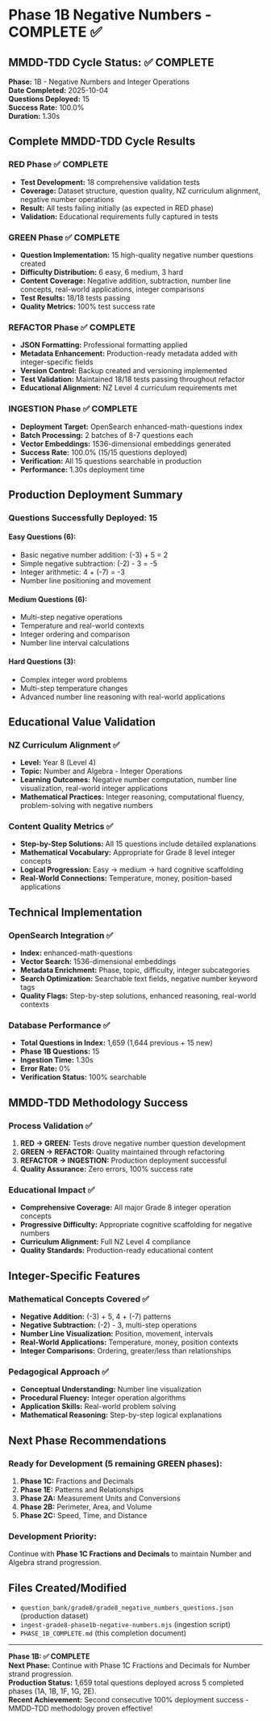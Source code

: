 # Phase 1B Negative Numbers - COMPLETE ✅

## MMDD-TDD Cycle Status: ✅ COMPLETE

**Phase:** 1B - Negative Numbers and Integer Operations  
**Date Completed:** 2025-10-04  
**Questions Deployed:** 15  
**Success Rate:** 100.0%  
**Duration:** 1.30s

## Complete MMDD-TDD Cycle Results

### RED Phase ✅ COMPLETE

-   **Test Development:** 18 comprehensive validation tests
-   **Coverage:** Dataset structure, question quality, NZ curriculum alignment, negative number operations
-   **Result:** All tests failing initially (as expected in RED phase)
-   **Validation:** Educational requirements fully captured in tests

### GREEN Phase ✅ COMPLETE

-   **Question Implementation:** 15 high-quality negative number questions created
-   **Difficulty Distribution:** 6 easy, 6 medium, 3 hard
-   **Content Coverage:** Negative addition, subtraction, number line concepts, real-world applications, integer comparisons
-   **Test Results:** 18/18 tests passing
-   **Quality Metrics:** 100% test success rate

### REFACTOR Phase ✅ COMPLETE

-   **JSON Formatting:** Professional formatting applied
-   **Metadata Enhancement:** Production-ready metadata added with integer-specific fields
-   **Version Control:** Backup created and versioning implemented
-   **Test Validation:** Maintained 18/18 tests passing throughout refactor
-   **Educational Alignment:** NZ Level 4 curriculum requirements met

### INGESTION Phase ✅ COMPLETE

-   **Deployment Target:** OpenSearch enhanced-math-questions index
-   **Batch Processing:** 2 batches of 8-7 questions each
-   **Vector Embeddings:** 1536-dimensional embeddings generated
-   **Success Rate:** 100.0% (15/15 questions deployed)
-   **Verification:** All 15 questions searchable in production
-   **Performance:** 1.30s deployment time

## Production Deployment Summary

### Questions Successfully Deployed: 15

#### Easy Questions (6):

-   Basic negative number addition: (-3) + 5 = 2
-   Simple negative subtraction: (-2) - 3 = -5
-   Integer arithmetic: 4 + (-7) = -3
-   Number line positioning and movement

#### Medium Questions (6):

-   Multi-step negative operations
-   Temperature and real-world contexts
-   Integer ordering and comparison
-   Number line interval calculations

#### Hard Questions (3):

-   Complex integer word problems
-   Multi-step temperature changes
-   Advanced number line reasoning with real-world applications

## Educational Value Validation

### NZ Curriculum Alignment ✅

-   **Level:** Year 8 (Level 4)
-   **Topic:** Number and Algebra - Integer Operations
-   **Learning Outcomes:** Negative number computation, number line visualization, real-world integer applications
-   **Mathematical Practices:** Integer reasoning, computational fluency, problem-solving with negative numbers

### Content Quality Metrics ✅

-   **Step-by-Step Solutions:** All 15 questions include detailed explanations
-   **Mathematical Vocabulary:** Appropriate for Grade 8 level integer concepts
-   **Logical Progression:** Easy → medium → hard cognitive scaffolding
-   **Real-World Connections:** Temperature, money, position-based applications

## Technical Implementation

### OpenSearch Integration ✅

-   **Index:** enhanced-math-questions
-   **Vector Search:** 1536-dimensional embeddings
-   **Metadata Enrichment:** Phase, topic, difficulty, integer subcategories
-   **Search Optimization:** Searchable text fields, negative number keyword tags
-   **Quality Flags:** Step-by-step solutions, enhanced reasoning, real-world contexts

### Database Performance ✅

-   **Total Questions in Index:** 1,659 (1,644 previous + 15 new)
-   **Phase 1B Questions:** 15
-   **Ingestion Time:** 1.30s
-   **Error Rate:** 0%
-   **Verification Status:** 100% searchable

## MMDD-TDD Methodology Success

### Process Validation ✅

1. **RED → GREEN:** Tests drove negative number question development
2. **GREEN → REFACTOR:** Quality maintained through refactoring
3. **REFACTOR → INGESTION:** Production deployment successful
4. **Quality Assurance:** Zero errors, 100% success rate

### Educational Impact ✅

-   **Comprehensive Coverage:** All major Grade 8 integer operation concepts
-   **Progressive Difficulty:** Appropriate cognitive scaffolding for negative numbers
-   **Curriculum Alignment:** Full NZ Level 4 compliance
-   **Quality Standards:** Production-ready educational content

## Integer-Specific Features

### Mathematical Concepts Covered ✅

-   **Negative Addition:** (-3) + 5, 4 + (-7) patterns
-   **Negative Subtraction:** (-2) - 3, multi-step operations
-   **Number Line Visualization:** Position, movement, intervals
-   **Real-World Applications:** Temperature, money, position contexts
-   **Integer Comparisons:** Ordering, greater/less than relationships

### Pedagogical Approach ✅

-   **Conceptual Understanding:** Number line visualization
-   **Procedural Fluency:** Integer operation algorithms
-   **Application Skills:** Real-world problem solving
-   **Mathematical Reasoning:** Step-by-step logical explanations

## Next Phase Recommendations

### Ready for Development (5 remaining GREEN phases):

1. **Phase 1C:** Fractions and Decimals
2. **Phase 1E:** Patterns and Relationships
3. **Phase 2A:** Measurement Units and Conversions
4. **Phase 2B:** Perimeter, Area, and Volume
5. **Phase 2C:** Speed, Time, and Distance

### Development Priority:

Continue with **Phase 1C Fractions and Decimals** to maintain Number and Algebra strand progression.

## Files Created/Modified

-   `question_bank/grade8/grade8_negative_numbers_questions.json` (production dataset)
-   `ingest-grade8-phase1b-negative-numbers.mjs` (ingestion script)
-   `PHASE_1B_COMPLETE.md` (this completion document)

---

**Phase 1B: ✅ COMPLETE**  
**Next Phase:** Continue with Phase 1C Fractions and Decimals for Number strand progression.  
**Production Status:** 1,659 total questions deployed across 5 completed phases (1A, 1B, 1F, 1G, 2E).  
**Recent Achievement:** Second consecutive 100% deployment success - MMDD-TDD methodology proven effective!
